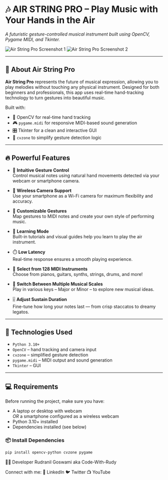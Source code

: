 # 🎶 AIR STRING PRO – Play Music with Your Hands in the Air

_A futuristic gesture-controlled musical instrument built using OpenCV, Pygame MIDI, and Tkinter._

![Air String Pro Screenshot 1](./airsts.jpg)
![Air String Pro Screenshot 2](./airstr1.jpg)

---

## 🚀 About Air String Pro

**Air String Pro** represents the future of musical expression, allowing you to play melodies without touching any physical instrument. Designed for both beginners and professionals, this app uses real-time hand-tracking technology to turn gestures into beautiful music.

Built with:
- 🎥 OpenCV for real-time hand tracking  
- 🎮 `pygame.midi` for responsive MIDI-based sound generation  
- 🎛️ Tkinter for a clean and interactive GUI  
- 🤖 `cvzone` to simplify gesture detection logic

---

## 🔥 Powerful Features

- 🎯 **Intuitive Gesture Control**  
  Control musical notes using natural hand movements detected via your webcam or smartphone camera.

- 📱 **Wireless Camera Support**  
  Use your smartphone as a Wi-Fi camera for maximum flexibility and accuracy.

- 🎵 **Customizable Gestures**  
  Map gestures to MIDI notes and create your own style of performing music.

- 🧠 **Learning Mode**  
  Built-in tutorials and visual guides help you learn to play the air instrument.

- ⏱️ **Low Latency**  
  Real-time response ensures a smooth playing experience.

- 🎼 **Select from 128 MIDI Instruments**  
  Choose from pianos, guitars, synths, strings, drums, and more!

- 🔄 **Switch Between Multiple Musical Scales**  
  Play in various keys – Major or Minor – to explore new musical ideas.

- 🎚️ **Adjust Sustain Duration**  
  Fine-tune how long your notes last — from crisp staccatos to dreamy legatos.

---

## 🧰 Technologies Used

- `Python 3.10+`
- `OpenCV` – hand tracking and camera input  
- `cvzone` – simplified gesture detection  
- `pygame.midi` – MIDI output and sound generation  
- `Tkinter` – GUI

---

## 💻 Requirements

Before running the project, make sure you have:

- A laptop or desktop with webcam  
  _OR_ a smartphone configured as a wireless webcam  
- Python 3.10+ installed
- Dependencies installed (see below)



### 📦 Install Dependencies

```bash
pip install opencv-python cvzone pygame

```

👨‍💻 Developer
Rudranil Goswami
aka Code-With-Rudy

Connect with me:
🔗 LinkedIn
🐦 Twitter
📺 YouTube
